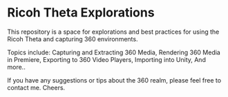 # Ricoh Theta Explorations
This repository is a space for explorations and best practices for using the Ricoh Theta and capturing 360 environments.

Topics include: 
        Capturing and Extracting 360 Media,
        Rendering 360 Media in Premiere,
        Exporting to 360 Video Players,
        Importing into Unity,
        And more..
        
If you have any suggestions or tips about the 360 realm, please feel free to contact me.
Cheers.
